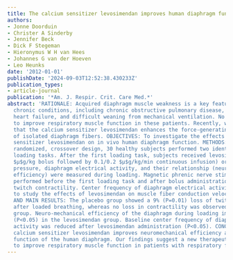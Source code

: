 ```yaml
---
title: The calcium sensitizer levosimendan improves human diaphragm function
authors:
- Jonne Doorduin
- Christer A Sinderby
- Jennifer Beck
- Dick F Stegeman
- Hieronymus W H van Hees
- Johannes G van der Hoeven
- Leo Heunks
date: '2012-01-01'
publishDate: '2024-09-03T12:52:38.430233Z'
publication_types:
- article-journal
publication: '*Am. J. Respir. Crit. Care Med.*'
abstract: 'RATIONALE: Acquired diaphragm muscle weakness is a key feature in several
  chronic conditions, including chronic obstructive pulmonary disease, congestive
  heart failure, and difficult weaning from mechanical ventilation. No drugs are available
  to improve respiratory muscle function in these patients. Recently, we have shown
  that the calcium sensitizer levosimendan enhances the force-generating capacity
  of isolated diaphragm fibers. OBJECTIVES: To investigate the effects of the calcium
  sensitizer levosimendan on in vivo human diaphragm function. METHODS: In a double-blind,
  randomized, crossover design, 30 healthy subjects performed two identical inspiratory
  loading tasks. After the first loading task, subjects received levosimendan (40
  $μ$g/kg bolus followed by 0.1/0.2 $μ$g/kg/min continuous infusion) or placebo. Transdiaphragmatic
  pressure, diaphragm electrical activity, and their relationship (neuromechanical
  efficiency) were measured during loading. Magnetic phrenic nerve stimulation was
  performed before the first loading task and after bolus administration to assess
  twitch contractility. Center frequency of diaphragm electrical activity was evaluated
  to study the effects of levosimendan on muscle fiber conduction velocity. MEASUREMENTS
  AND MAIN RESULTS: The placebo group showed a 9% (P=0.01) loss of twitch contractility
  after loaded breathing, whereas no loss in contractility was observed in the levosimendan
  group. Neuro-mechanical efficiency of the diaphragm during loading improved by 21%
  (P<0.05) in the levosimendan group. Baseline center frequency of diaphragm electrical
  activity was reduced after levosimendan administration (P<0.05). CONCLUSIONS: The
  calcium sensitizer levosimendan improves neuromechanical efficiency and contractile
  function of the human diaphragm. Our findings suggest a new therapeutic approach
  to improve respiratory muscle function in patients with respiratory failure.'
---
```

